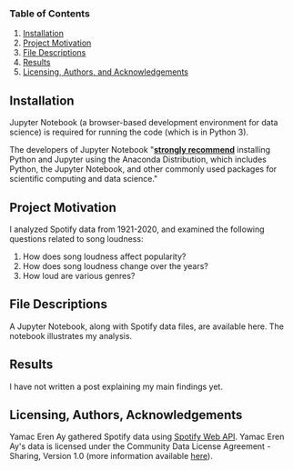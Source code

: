 ### Table of Contents

1. [Installation](#installation)
2. [Project Motivation](#motivation)
3. [File Descriptions](#files)
4. [Results](#results)
5. [Licensing, Authors, and Acknowledgements](#licensing)

## Installation <a name="installation"></a>

Jupyter Notebook (a browser-based development environment for data science) is required for running the code (which is in Python 3).  

The developers of Jupyter Notebook "[**strongly recommend**](http://jupyterlab.io/install) installing Python and Jupyter using the Anaconda Distribution, which includes Python, the Jupyter Notebook, and other commonly used packages for scientific computing and data science."

## Project Motivation<a name="motivation"></a>

I analyzed Spotify data from 1921-2020, and examined the following questions related to song loudness:

1. How does song loudness affect popularity?
2. How does song loudness change over the years?
3. How loud are various genres?

## File Descriptions <a name="files"></a>

A Jupyter Notebook, along with Spotify data files, are available here. The notebook illustrates my analysis.

## Results<a name="results"></a>

I have not written a post explaining my main findings yet.

## Licensing, Authors, Acknowledgements<a name="licensing"></a>

Yamac Eren Ay gathered Spotify data using [Spotify Web API](https://developer.spotify.com/documentation/web-api/). Yamac Eren Ay's data is licensed under the Community Data License Agreement - Sharing, Version 1.0 (more information available [here](https://cdla.dev/sharing-1-0/)).
